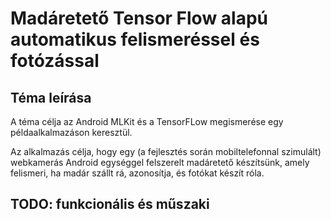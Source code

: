 # Madáretető Tensor Flow alapú automatikus felismeréssel és fotózással

## Téma leírása

A téma célja az Android MLKit és a TensorFLow megismerése egy példaalkalmazáson keresztül.

Az alkalmazás célja, hogy egy (a fejlesztés során mobiltelefonnal szimulált) webkamerás Android egységgel felszerelt madáretető készítsünk, amely felismeri, ha madár szállt rá, azonosítja, és fotókat készít róla.

## TODO: funkcionális és műszaki